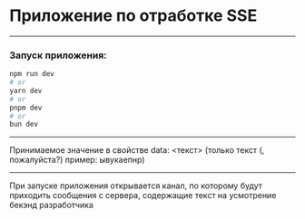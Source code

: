 # Приложение по отработке SSE

---
### Запуск приложения:

```bash
npm run dev
# or
yarn dev
# or
pnpm dev
# or
bun dev
```

---

Принимаемое значение в свойстве data: <текст> (только текст (, пожалуйста?) пример: ывукаепнр)

---

При запуске приложения открывается канал, по которому будут приходить сообщения с сервера, содержащие текст на усмотрение бекэнд разработчика
